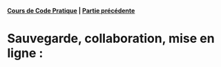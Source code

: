 **[Cours de Code Pratique](../README.md) | [Partie précédente](../javascript/README.md)**

# Sauvegarde, collaboration, mise en ligne :

